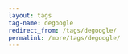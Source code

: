 ```yaml
---
layout: tags
tag-name: degoogle
redirect_from: /tags/degoogle/
permalink: /more/tags/degoogle/
---
```


